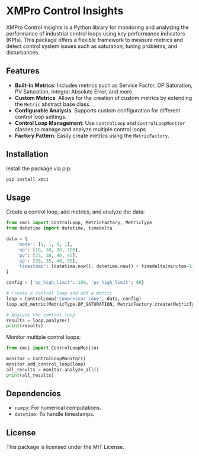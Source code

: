 # XMPro Control Insights

XMPro Control Insights is a Python library for monitoring and analyzing the performance of industrial control loops using key performance indicators (KPIs). This package offers a flexible framework to measure metrics and detect control system issues such as saturation, tuning problems, and disturbances.

## Features

- **Built-in Metrics**: Includes metrics such as Service Factor, OP Saturation, PV Saturation, Integral Absolute Error, and more.
- **Custom Metrics**: Allows for the creation of custom metrics by extending the `Metric` abstract base class.
- **Configurable Analysis**: Supports custom configuration for different control loop settings.
- **Control Loop Management**: Use `ControlLoop` and `ControlLoopMonitor` classes to manage and analyze multiple control loops.
- **Factory Pattern**: Easily create metrics using the `MetricFactory`.

## Installation

Install the package via pip:

```bash
pip install xmci
```

## Usage

Create a control loop, add metrics, and analyze the data:

```python
from xmci import ControlLoop, MetricFactory, MetricType
from datetime import datetime, timedelta

data = {
    'mode': [1, 1, 0, 1],
    'op': [10, 50, 90, 100],
    'pv': [25, 30, 40, 45],
    'sp': [30, 35, 40, 50],
    'timestamp': [datetime.now(), datetime.now() + timedelta(minutes=1), ...]
}

config = {'op_high_limit': 100, 'pv_high_limit': 80}

# Create a control loop and add a metric
loop = ControlLoop('Compressor Loop', data, config)
loop.add_metric(MetricType.OP_SATURATION, MetricFactory.create(MetricType.OP_SATURATION))

# Analyze the control loop
results = loop.analyze()
print(results)
```

Monitor multiple control loops:

```python
from xmci import ControlLoopMonitor

monitor = ControlLoopMonitor()
monitor.add_control_loop(loop)
all_results = monitor.analyze_all()
print(all_results)
```

## Dependencies

- `numpy`: For numerical computations.
- `datetime`: To handle timestamps.

## License

This package is licensed under the MIT License.

